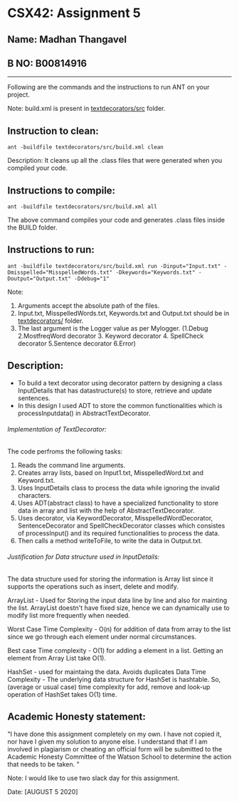 # CSX42: Assignment 5

## Name: Madhan Thangavel

## B NO: B00814916

---

Following are the commands and the instructions to run ANT on your project.

Note: build.xml is present in [textdecorators/src](./textdecorators/src/) folder.

## Instruction to clean:

```commandline
ant -buildfile textdecorators/src/build.xml clean
```

Description: It cleans up all the .class files that were generated when you
compiled your code.

## Instructions to compile:

```commandline
ant -buildfile textdecorators/src/build.xml all
```

The above command compiles your code and generates .class files inside the BUILD folder.

## Instructions to run:

```commandline
ant -buildfile textdecorators/src/build.xml run -Dinput="Input.txt" -Dmisspelled="MisspelledWords.txt" -Dkeywords="Keywords.txt" -Doutput="Output.txt" -Ddebug="1"
```

Note:

1. Arguments accept the absolute path of the files.
2. Input.txt, MisspelledWords.txt, Keywords.txt and Output.txt should be in [textdecorators/](./textdecorators/) folder.
3. The last argument is the Logger value as per Mylogger. (1.Debug 2.MostfreqWord decorator 3. Keyword decorator  4. SpellCheck decorator 5.Sentence decorator  6.Error)

## Description:

* To build a text decorator using decorator pattern by designing a class InputDetails that has datastructure(s) to store, retrieve and update sentences.
* In this design I used ADT to store the common functionalities which is processInputdata() in AbstractTextDecorator.

###### Implementation of TextDecorator:

The code perfroms the following tasks:

1. Reads the command line arguments.
2. Creates array lists, based on Input1.txt, MisspelledWord.txt and Keyword.txt.
3. Uses InputDetails class to process the data while ignoring the invalid characters.
4. Uses ADT(abstract class) to have a specialized functionality to store data in array and list with the help of AbstractTextDecorator.
5. Uses decorator, via KeywordDecorator, MisspelledWordDecorator, SentenceDecorator and SpellCheckDecorator classes which consistes of processInput() and its required functionalities to process the data.
6. Then calls a method writeToFile, to write the data in Output.txt.

###### Justification for Data structure used in InputDetails:

The data structure used for storing the information is Array list since it supports the operations such as insert, delete and modify.

ArrayList - Used for Storing the input data line by line and also for mainting the list. ArrayList doestn't have fixed size, hence we can dynamically use to modify list more frequently when needed.

Worst Case Time Complexity - O(n) for addition of data from array to the list since we go through each element under normal circumstances.

Best case Time complexity - O(1) for adding a element in a list.
Getting an element from Array List take O(1).

HashSet - used for maintaing the data. Avoids duplicates Data
Time Complexity - The underlying data structure for HashSet is hashtable.
So, (average or usual case) time complexity for add, remove and look-up operation of HashSet takes O(1) time.

## Academic Honesty statement:

"I have done this assignment completely on my own. I have not copied
it, nor have I given my solution to anyone else. I understand that if
I am involved in plagiarism or cheating an official form will be
submitted to the Academic Honesty Committee of the Watson School to
determine the action that needs to be taken. "

Note: I would like to use two slack day for this assignment.

Date: [AUGUST 5 2020]